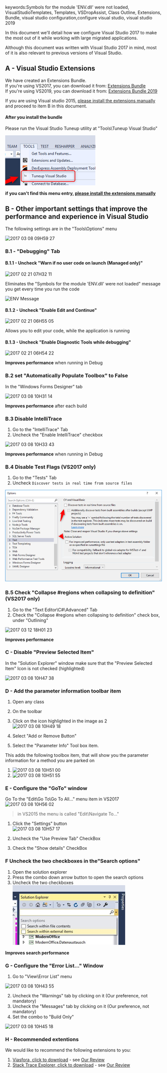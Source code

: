 keywords:Symbols for the module 'ENV.dll' were not loaded, VisualStudioTemplates, Templates, VSDropAssist, Class Outline, Extensions, Bundle, visual studio configuration,configure visual studio, visual studio 2019

In this document we'll detail how we configure Visual Studio 2017 to make the most out of it while working with large migrated applications.

Although this document was written with Visual Studio 2017 in mind, most of it is also relevant to previous versions of Visual Studio.

## A - Visual Studio Extensions
We have created an Extensions Bundle.  
If you're using VS2017, you can download it from: [Extensions Bundle](https://marketplace.visualstudio.com/items?itemName=Firefly-Migration.VisualStudioExtensionBundle)  
If you're using VS2019, you can download it from: [Extensions Bundle 2019](https://marketplace.visualstudio.com/items?itemName=Firefly-Migration.VisualStudioExtensionBundle2019)  

If you are using Visual studio 2015, [please install the extensions manually](extensions-bundle.html) and proceed to item B in this document.

#### After you install the bundle
Please run the Visual Studio Tuneup utility at "Tools\Tuneup Visual Studio"

![2018 12 07 13H23 27](2018-12-07_13h23_27.png)

**if you can't find this menu entry, [please install the extensions manually](extensions-bundle.html)**


## B - Other important settings that improve the performance and experience in Visual Studio
The following settings are in the  "Tools\Options" menu

![2017 03 08 09H59 27](2017-03-08_09h59_27.png)


### B.1 - "Debugging" Tab
#### B.1.1 - Uncheck "Warn if no user code on launch (Managed only)"

![2017 02 21 07H32 11](2017-02-21_07h32_11.png)

Eliminates the "Symbols for the module 'ENV.dll' were not loaded" message you get every time you run the code

![ENV Message](ENV_message.png)

#### B.1.2 - Uncheck "Enable Edit and Continue"

![2017 02 21 06H55 05](2017-02-21_06h55_05.png)

Allows you to edit your code, while the application is running

#### B.1.3 - Uncheck "Enable Diagnostic Tools while debugging"

![2017 02 21 06H54 22](2017-02-21_06h54_22.png)

**Improves performance** when running in Debug

### B.2 set "Automatically Populate Toolbox" to False
In the "Windows Forms Designer" tab

![2017 03 08 10H31 14](2017-03-08_10h31_14.png)

**Improves performance** after each build

### B.3 Disable IntelliTrace
1. Go to the "IntelliTrace" Tab
2. Uncheck the "Enable IntelliTrace" checkbox

![2017 03 08 10H33 43](2017-03-08_10h33_43.png)

**Improves performance** when running in Debug



### B.4 Disable Test Flags (VS2017 only)
1. Go to the "Tests" Tab
2. Uncheck `Discover tests in real time from source files`

![2018 10 07 12H38 11](2018-10-07_12h38_11.png)

### B.5 Check "Collapse #regions when collapsing to definition" (VS2017 only)
1. Go to the "Text Editor\C#\Advanced" Tab
2. Check the "Collapse #regions when collapsing to definition" check box, under "Outlining"  

![2017 03 12 18H01 23](2017-03-12_18h01_23.png)  

**Improves performance**

### C - Disable "Preview Selected Item"
In the "Solution Explorer" window make sure that the "Preview Selected Item" Icon is not checked (highlighted)  

![2017 03 08 10H47 38](2017-03-08_10h47_38.png)

### D - Add the parameter information toolbar item
1. Open any class 
2. On the toolbar
3. Click on the icon highlighted in the image as 2  
![2017 03 08 10H49 18](2017-03-08_10h49_18.png)

4. Select "Add or Remove Button"
5. Select the "Parameter Info" Tool box item.

This adds the following toolbox item, that will show you the parameter information for a method you are parked on

1. ![2017 03 08 10H51 00](2017-03-08_10h51_00.png)
2. ![2017 03 08 10H51 55](2017-03-08_10h51_55.png)

### E - Configure the "GoTo" window
Go To the "Edit\Go To\Go To All..." menu item  in VS2017
![2017 03 08 10H56 02](2017-03-08_10h56_02.png)

> in VS2015 the menu is called "Edit\Navigate To..."

1. Click the "Settings" button  
![2017 03 08 10H57 17](2017-03-08_10h57_17.png)

2. Uncheck the "Use Preview Tab" CheckBox
3. Check the "Show details" CheckBox

### F Uncheck the two checkboxes in the"Search options"
1. Open the solution explorer
2. Press the combo down arrow button to open the search options
3. Uncheck the two checkboxes  
![Search Options](searchOptions.png)  

**Improves search performance**

### G - Configure the "Error List..." Window
1. Go to "View\Error List" menu  

![2017 03 08 10H43 55](2017-03-08_10h43_55.png)

2. Uncheck the "Warnings" tab by clicking on it (Our preference, not mandatory)
3. Uncheck the "Messages" tab by clicking on it (Our preference, not mandatory)
4. Set the combo to "Build Only"  

![2017 03 08 10H45 18](2017-03-08_10h45_18.png)


### H - Recommended extentions
We would like to recommend the following extensions to you:
1. [Viasfora, click to download](https://marketplace.visualstudio.com/items?itemName=TomasRestrepo.Viasfora) - see [Our Review](bracket-colors-in-visual-studio-viasfora.html)
2. [Stack Trace Explorer, click to download](https://marketplace.visualstudio.com/items?itemName=SamirBoulema.StackTraceExplorer) - see [Our Review](stack-trace-explorer.html)
 
